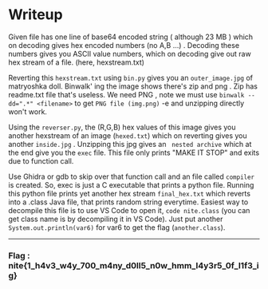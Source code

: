# Writeup

Given file has one line of base64 encoded string ( although 23 MB ) which on decoding gives hex encoded numbers (no A,B ...) . Decoding these numbers gives you ASCII value numbers, which on decoding give out raw hex stream of a file. (here, hexstream.txt)

Reverting this `hexstream.txt` using `bin.py` gives you an `outer_image.jpg` of matryoshka doll. Binwalk' ing the image shows there's zip and png . Zip has readme.txt file that's useless. We need PNG , note we must use `binwalk --dd=".*" <filename>` to get `PNG file (img.png)` -e and unzipping directly won't work.

Using the `reverser.py`, the (R,G,B) hex values of this image gives you another hexstream of an image (`hexed.txt`) which on reverting gives you another `inside.jpg` . Unzipping this jpg gives an ` nested archive` which at the end give you the `exec` file. This file only prints "MAKE IT STOP" and exits due to function call.

Use Ghidra or gdb to skip over that function call and an file called `compiler` is created. So, exec is just a C executable that prints a python file. Running this python file prints yet another hex stream `final_hex.txt` which reverts into a .class Java file, that prints random string everytime. Easiest way to decompile this file is to use VS Code to open it, `code nite.class` (you can get class name is by decompiling it in VS Code). Just put another `System.out.println(var6)` for var6 to get the flag (`another.class`).

---

### Flag : nite{1_h4v3_w4y_700_m4ny_d0ll5_n0w_hmm_l4y3r5_0f_l1f3_ig}
